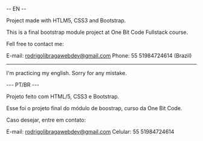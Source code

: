 -- EN --

Project made with HTLM5, CSS3 and Bootstrap.

This is a final bootstrap module project  at One Bit Code Fullstack course.

Fell free to contact me:

E-mail: rodrigolibragawebdev@gmail.com
Phone: 55 51984724614 (Brazil)

----

I'm practicing my english. Sorry for any mistake.


--- PT/BR ---

Projeto feito com HTML/5, CSS3 e Bootstrap.

Esse foi o projeto final do módulo de boostrap, curso da One Bit Code.

Caso desejar, entre em contato:

E-mail: rodrigolibragawebdev@gmail.com
Celular: 55 51984724614
